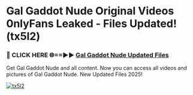 # Gal Gaddot Nude Original Videos 0nlyFans Leaked - Files Updated! (tx5l2)

<h3>🔴 CLICK HERE 🌐==►► <a href="https://tinyurl.com/y5r63du9" rel="nofollow">Gal Gaddot Nude Updated Files</a></h3>

Get Gal Gaddot Nude and all content. Now you can access all videos and pictures of Gal Gaddot Nude. New Updated Files 2025!

[![tx5l2](https://i.imgur.com/UVo9nyh.gif)](https://tinyurl.com/y5r63du9)